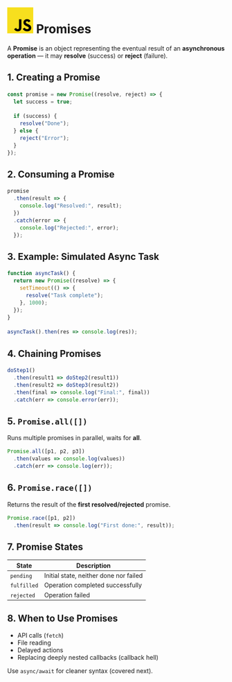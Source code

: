 # ![ ](../assets/js-logo.svg) Promises

A **Promise** is an object representing the eventual result of an **asynchronous operation** — it may **resolve** (success) or **reject** (failure).

## 1. Creating a Promise

```js
const promise = new Promise((resolve, reject) => {
  let success = true;

  if (success) {
    resolve("Done");
  } else {
    reject("Error");
  }
});
```

## 2. Consuming a Promise

```js
promise
  .then(result => {
    console.log("Resolved:", result);
  })
  .catch(error => {
    console.log("Rejected:", error);
  });
```

## 3. Example: Simulated Async Task

```js
function asyncTask() {
  return new Promise((resolve) => {
    setTimeout(() => {
      resolve("Task complete");
    }, 1000);
  });
}

asyncTask().then(res => console.log(res));
```

## 4. Chaining Promises

```js
doStep1()
  .then(result1 => doStep2(result1))
  .then(result2 => doStep3(result2))
  .then(final => console.log("Final:", final))
  .catch(err => console.error(err));
```

## 5. `Promise.all([])`

Runs multiple promises in parallel, waits for **all**.

```js
Promise.all([p1, p2, p3])
  .then(values => console.log(values))
  .catch(err => console.log(err));
```

## 6. `Promise.race([])`

Returns the result of the **first resolved/rejected** promise.

```js
Promise.race([p1, p2])
  .then(result => console.log("First done:", result));
```

## 7. Promise States

| State       | Description                            |
| ----------- | -------------------------------------- |
| `pending`   | Initial state, neither done nor failed |
| `fulfilled` | Operation completed successfully       |
| `rejected`  | Operation failed                       |

## 8. When to Use Promises

* API calls (`fetch`)
* File reading
* Delayed actions
* Replacing deeply nested callbacks (callback hell)

Use `async/await` for cleaner syntax (covered next).
